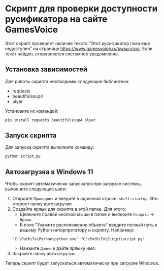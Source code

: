 # Скрипт для проверки доступности русификатора на сайте GamesVoice

Этот скрипт проверяет наличие текста "Этот русификатор пока ещё недоступен" на странице https://www.gamesvoice.ru/swsurvivor. Если текст найден, отправляется системное уведомление.

## Установка зависимостей

Для работы скрипта необходимы следующие библиотеки:
- requests
- beautifulsoup4
- plyer

Установите их командой:

```sh
pip install requests beautifulsoup4 plyer
```

## Запуск скрипта

Для запуска скрипта выполните команду:

```sh
python script.py
```

## Автозагрузка в Windows 11

Чтобы скрипт автоматически запускался при загрузке системы, выполните следующие шаги:

1. Откройте `Проводник` и введите в адресной строке: `shell:startup`. Это откроет папку автозагрузки.
2. Создайте ярлык для скрипта в этой папке. Для этого:
   - Щелкните правой кнопкой мыши в папке и выберите `Создать` -> `Ярлык`.
   - В поле "Укажите расположение объекта" введите полный путь к вашему Python интерпретатору и скрипту. Например:
    ```
    "C:\Path\To\Python\python.exe" "C:\Path\To\Script\script.py"
    ```
   - Нажмите `Далее` и дайте ярлыку имя.
3. Закройте папку автозагрузки.

Теперь скрипт будет запускаться автоматически при загрузке Windows.
